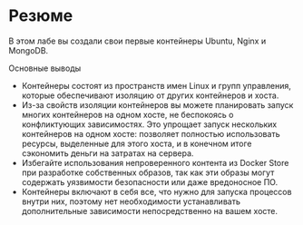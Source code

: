 # Резюме

В этом лабе вы создали свои первые контейнеры Ubuntu, Nginx и MongoDB.

Основные выводы

- Контейнеры состоят из пространств имен Linux и групп управления, которые обеспечивают изоляцию от других контейнеров и хоста.
- Из-за свойств изоляции контейнеров вы можете планировать запуск многих контейнеров на одном хосте, не беспокоясь о конфликтующих зависимостях. Это упрощает запуск нескольких контейнеров на одном хосте: позволяет полностью использовать ресурсы, выделенные для этого хоста, и в конечном итоге сэкономить деньги на затратах на сервера.
- Избегайте использования непроверенного контента из Docker Store при разработке собственных образов, так как эти образы могут содержать уязвимости безопасности или даже вредоносное ПО.
- Контейнеры включают в себя все, что нужно для запуска процессов внутри них, поэтому нет необходимости устанавливать дополнительные зависимости непосредственно на вашем хосте.
